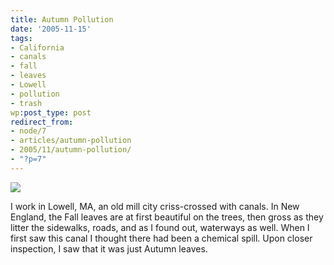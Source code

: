 ```yaml
---
title: Autumn Pollution
date: '2005-11-15'
tags:
- California
- canals
- fall
- leaves
- Lowell
- pollution
- trash
wp:post_type: post
redirect_from:
- node/7
- articles/autumn-pollution
- 2005/11/autumn-pollution/
- "?p=7"
---
```


  [ ![](http://static.flickr.com/28/63668304_3271637f31_m.jpg) ](http://www.flickr.com/photos/atomicworkshop/63668304/)

I work in Lowell, MA, an old mill city criss-crossed with canals. In New England, the Fall leaves are at first beautiful on the trees, then gross as they litter the sidewalks, roads, and as I found out, waterways as well. When I first saw this canal I thought there had been a chemical spill. Upon closer inspection, I saw that it was just Autumn leaves.
